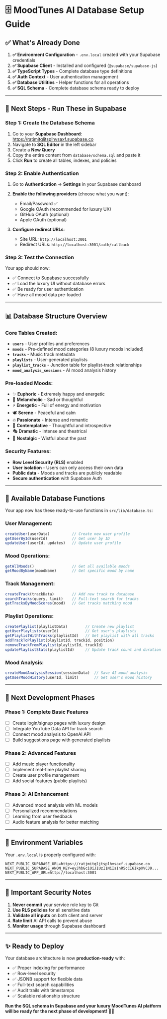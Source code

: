 # 🗄️ **MoodTunes AI Database Setup Guide**

## ✅ **What's Already Done**

1. **✅ Environment Configuration** - `.env.local` created with your Supabase credentials
2. **✅ Supabase Client** - Installed and configured (`@supabase/supabase-js`)
3. **✅ TypeScript Types** - Complete database type definitions
4. **✅ Auth Context** - User authentication management
5. **✅ Database Utilities** - Helper functions for all operations
6. **✅ SQL Schema** - Complete database schema ready to deploy

---

## 🚀 **Next Steps - Run These in Supabase**

### **Step 1: Create the Database Schema**

1. Go to your **Supabase Dashboard**: https://ratjmitqljtsplhvsaxf.supabase.co
2. Navigate to **SQL Editor** in the left sidebar
3. Create a **New Query**
4. Copy the entire content from `database/schema.sql` and paste it
5. Click **Run** to create all tables, indexes, and policies

### **Step 2: Enable Authentication**

1. Go to **Authentication** → **Settings** in your Supabase dashboard
2. **Enable the following providers** (choose what you want):
   - Email/Password ✅
   - Google OAuth (recommended for luxury UX)
   - GitHub OAuth (optional)
   - Apple OAuth (optional)

3. **Configure redirect URLs**:
   - Site URL: `http://localhost:3001`
   - Redirect URLs: `http://localhost:3001/auth/callback`

### **Step 3: Test the Connection**

Your app should now:
- ✅ Connect to Supabase successfully
- ✅ Load the luxury UI without database errors
- ✅ Be ready for user authentication
- ✅ Have all mood data pre-loaded

---

## 📊 **Database Structure Overview**

### **Core Tables Created:**
- **`users`** - User profiles and preferences
- **`moods`** - Pre-defined mood categories (8 luxury moods included)
- **`tracks`** - Music track metadata
- **`playlists`** - User-generated playlists
- **`playlist_tracks`** - Junction table for playlist-track relationships
- **`mood_analysis_sessions`** - AI mood analysis history

### **Pre-loaded Moods:**
- ✨ **Euphoric** - Extremely happy and energetic
- 🌙 **Melancholic** - Sad or thoughtful
- ⚡ **Energetic** - Full of energy and motivation
- 🕊️ **Serene** - Peaceful and calm
- 🔥 **Passionate** - Intense and romantic
- 🧠 **Contemplative** - Thoughtful and introspective
- 🎭 **Dramatic** - Intense and theatrical
- 🌅 **Nostalgic** - Wistful about the past

### **Security Features:**
- **Row Level Security (RLS)** enabled
- **User isolation** - Users can only access their own data
- **Public data** - Moods and tracks are publicly readable
- **Secure authentication** with Supabase Auth

---

## 🔧 **Available Database Functions**

Your app now has these ready-to-use functions in `src/lib/database.ts`:

### **User Management:**
```typescript
createUser(userData)          // Create new user profile
getUserById(userId)           // Get user by ID
updateUser(userId, updates)   // Update user profile
```

### **Mood Operations:**
```typescript
getAllMoods()                 // Get all available moods
getMoodByName(moodName)       // Get specific mood by name
```

### **Track Management:**
```typescript
createTrack(trackData)        // Add new track to database
searchTracks(query, limit)    // Full-text search for tracks
getTracksByMoodScores(mood)   // Get tracks matching mood
```

### **Playlist Operations:**
```typescript
createPlaylist(playlistData)        // Create new playlist
getUserPlaylists(userId)            // Get user's playlists
getPlaylistWithTracks(playlistId)   // Get playlist with all tracks
addTrackToPlaylist(playlistId, trackId, position)
removeTrackFromPlaylist(playlistId, trackId)
updatePlaylistStats(playlistId)     // Update track count and duration
```

### **Mood Analysis:**
```typescript
createMoodAnalysisSession(sessionData)  // Save AI mood analysis
getUserMoodHistory(userId, limit)       // Get user's mood history
```

---

## 🎵 **Next Development Phases**

### **Phase 1: Complete Basic Features**
- [ ] Create login/signup pages with luxury design
- [ ] Integrate YouTube Data API for track search
- [ ] Connect mood analysis to OpenAI API
- [ ] Build suggestions page with generated playlists

### **Phase 2: Advanced Features**
- [ ] Add music player functionality
- [ ] Implement real-time playlist sharing
- [ ] Create user profile management
- [ ] Add social features (public playlists)

### **Phase 3: AI Enhancement**
- [ ] Advanced mood analysis with ML models
- [ ] Personalized recommendations
- [ ] Learning from user feedback
- [ ] Audio feature analysis for better matching

---

## 🔐 **Environment Variables**

Your `.env.local` is properly configured with:
```env
NEXT_PUBLIC_SUPABASE_URL=https://ratjmitqljtsplhvsaxf.supabase.co
NEXT_PUBLIC_SUPABASE_ANON_KEY=eyJhbGciOiJIUzI1NiIsInR5cCI6IkpXVCJ9...
NEXT_PUBLIC_APP_URL=http://localhost:3001
```

---

## 🚨 **Important Security Notes**

1. **Never commit** your service role key to Git
2. **Use RLS policies** for all sensitive data
3. **Validate all inputs** on both client and server
4. **Rate limit** AI API calls to prevent abuse
5. **Monitor usage** through Supabase dashboard

---

## ✨ **Ready to Deploy**

Your database architecture is now **production-ready** with:
- ✅ Proper indexing for performance
- ✅ Row-level security
- ✅ JSONB support for flexible data
- ✅ Full-text search capabilities
- ✅ Audit trails with timestamps
- ✅ Scalable relationship structure

**Run the SQL schema in Supabase and your luxury MoodTunes AI platform will be ready for the next phase of development!** 🎵✨